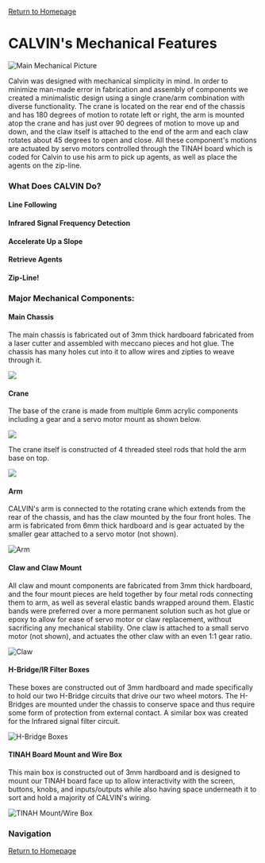[Return to Homepage](index.md)

# CALVIN's Mechanical Features


![Main Mechanical Picture](images/main_mechanical.jpg)

Calvin was designed with mechanical simplicity in mind. In order to minimize man-made error in fabrication and assembly of components we created a minimalistic design using a single crane/arm combination with diverse functionality. The crane is located on the rear end of the chassis and has 180 degrees of motion to rotate left or right, the arm is mounted atop the crane and has just over 90 degrees of motion to move up and down, and the claw itself is attached to the end of the arm and each claw rotates about 45 degrees to open and close. All these component's motions are actuated by servo motors controlled through the TINAH board which is coded for Calvin to use his arm to pick up agents, as well as place the agents on the zip-line.

### What Does CALVIN Do?
#### Line Following

#### Infrared Signal Frequency Detection

#### Accelerate Up a Slope

#### Retrieve Agents

#### Zip-Line!

### Major Mechanical Components:
#### **Main Chassis**
The main chassis is fabricated out of 3mm thick hardboard fabricated from a laser cutter and assembled with meccano pieces and hot glue. The chassis has many holes cut into it to allow wires and zipties to weave through it.

<img src="images/Robot_Drawing_CHASSIS.PNG" align="middle"/>

#### **Crane**
The base of the crane is made from multiple 6mm acrylic components including a gear and a servo motor mount as shown below.

<img src="images/Robot_CraneBase.jpg" align="middle"/>

The crane itself is constructed of 4 threaded steel rods that hold the arm base on top.

<img src="images/Robot_Assembly_Crane.PNG" align="middle"/>

#### **Arm**
CALVIN's arm is connected to the rotating crane which extends from the rear of the chassis, and has the claw mounted by the four front holes. The arm is fabricated from 6mm thick hardboard and is gear actuated by the smaller gear attached to a servo motor (not shown).

![Arm](images/ROBOT_Drawing_ARM.PNG)

#### **Claw and Claw Mount**
All claw and mount components are fabricated from 3mm thick hardboard, and the four mount pieces are held together by four metal rods connecting them to arm, as well as several elastic bands wrapped around them. Elastic bands were preferred over a more permanent solution such as hot glue or epoxy to allow for ease of servo motor or claw replacement, without sacrificing any mechanical stability. One claw is attached to a small servo motor (not shown), and actuates the other claw with an even 1:1 gear ratio.

![Claw](images/Robot_Drawing_CLAW.PNG)

#### **H-Bridge/IR Filter Boxes**
These boxes are constructed out of 3mm hardboard and made specifically to hold our two H-Bridge circuits that drive our two wheel motors. The H-Bridges are mounted under the chassis to conserve space and thus require some form of protection from external contact. A similar box was created for the Infrared signal filter circuit.

![H-Bridge Boxes](images/Robot_Drawing_H-BOX.PNG)

#### **TINAH Board Mount and Wire Box**
This main box is constructed out of 3mm hardboard and is designed to mount our TINAH board face up to allow interactivity with the screen, buttons, knobs, and inputs/outputs while also having space underneath it to sort and hold a majority of CALVIN's wiring.

![TINAH Mount/Wire Box](images/Robot_Drawing_TINAHBOX.PNG)

### Navigation

[Return to Homepage](index.md)
